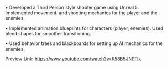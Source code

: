 • Developed a Third Person style shooter game using Unreal 5. Implemented movement, and shooting mechanics for the player and the enemies.

• Implemented animation blueprints for characters (player, enemies). Used blend shapes for smoother transitioning.

• Used behavior trees and blackboards for setting up AI mechanics for the enemies.

Preview Link: https://www.youtube.com/watch?v=K58B5JNPTlk
